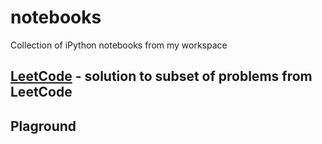 # notebooks
Collection of iPython notebooks from my workspace
## [LeetCode](./LeetCode) - solution to subset of problems from LeetCode
## Plaground